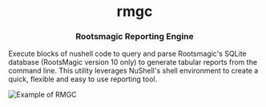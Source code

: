 <h1 align="center">rmgc</h1>
<h3 align="center">Rootsmagic Reporting Engine</h3>

Execute blocks of nushell code to query and parse Rootsmagic's SQLite database (RootsMagic version 10 only) to generate tabular reports from the command line.  This utility leverages NuShell's shell environment to create a quick, flexible and easy to use reporting tool.

![Example of RMGC](https://github.com/miams/rmgc/blob/main/example1.gif)
